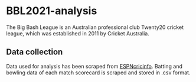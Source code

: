 # BBL2021-analysis

The Big Bash League is an Australian professional club Twenty20 cricket league, which was established in 2011 by Cricket Australia.

## Data collection

Data used for analysis has been scraped from <a href = "https://www.espncricinfo.com/">ESPNcricinfo</a>.
Batting and bowling data of each match scorecard is scraped and stored in .csv format.

